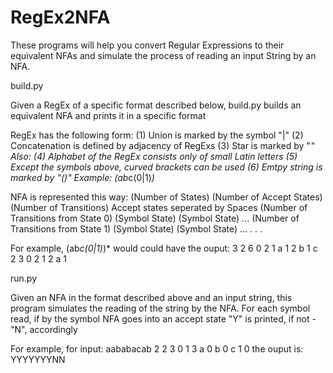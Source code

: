 # RegEx2NFA
These programs will help you convert Regular Expressions to their equivalent NFAs and simulate the process of reading an input String by an NFA.

build.py

Given a RegEx of a specific format described below,
build.py builds an equivalent NFA and prints it
in a specific format

RegEx has the following form:
  (1) Union is marked by the symbol "|"
  (2) Concatenation is defined by adjacency of RegExs
  (3) Star is marked by "*"
Also:
  (4) Alphabet of the RegEx consists only of small Latin letters
  (5) Except the symbols above, curved brackets can be used
  (6) Emtpy string is marked by "()"
Example:
  (ab*c(0|1)*)*

NFA is represented this way:
  (Number of States) (Number of Accept States) (Number of Transitions)
  Accept states seperated by Spaces
  (Number of Transitions from State 0) (Symbol State) (Symbol State) ...
  (Number of Transitions from State 1) (Symbol State) (Symbol State) ...
  .
  .
  .

For example, (ab*c(0|1)*)* would could have the ouput:
  3 2 6
  0 2
  1 a 1
  2 b 1 c 2
  3 0 2 1 2 a 1

run.py

Given an NFA in the format described above
and an input string, this program simulates
the reading of the string by the NFA.
For each symbol read, if by the symbol
NFA goes into an accept state "Y" is printed,
if not - "N", accordingly

For example, for input:
  aababacab
  2 2 3
  0 1
  3 a 0 b 0 c 1
  0
the ouput is:
  YYYYYYYNN

  
